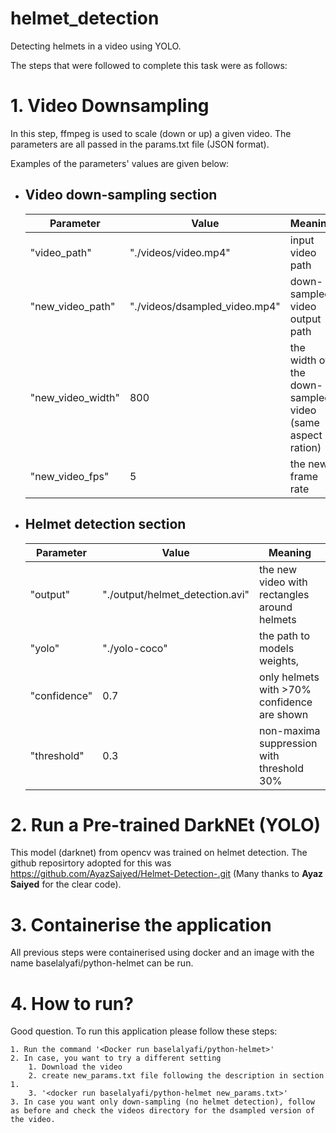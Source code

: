 # helmet_detection
Detecting helmets in a video using YOLO.

The steps that were followed to complete this task were as follows:

# 1. Video Downsampling
In this step, ffmpeg is used to scale (down or up) a given video. The parameters are all passed in the params.txt file (JSON format).

Examples of the parameters' values are given below:
 * ## Video down-sampling section
   Parameter|Value|Meaning
   ---------|-----|-------
    "video_path"| "./videos/video.mp4"|input video path
    "new_video_path"| "./videos/dsampled_video.mp4"|down-sampled video output path
    "new_video_width"| 800 | the width of the down-sampled video (same aspect ration)
    "new_video_fps"| 5 | the new frame rate
     
* ## Helmet detection section
  Parameter|Value|Meaning
  ---------|-----|-------
  "output"| "./output/helmet_detection.avi"| the new video with rectangles around helmets
  "yolo"| "./yolo-coco" | the path to models weights,
  "confidence"| 0.7 | only helmets with >70% confidence are shown 
  "threshold"| 0.3 | non-maxima suppression with threshold 30%
  
# 2. Run a Pre-trained DarkNEt (YOLO)
This model (darknet) from opencv was trained on helmet detection. The github reposirtory adopted for this was https://github.com/AyazSaiyed/Helmet-Detection-.git (Many thanks to **Ayaz Saiyed** for the clear code).

# 3. Containerise the application
All previous steps were containerised using docker and an image with the name baselalyafi/python-helmet can be run.

# 4. How to run?
Good question. To run this application please follow these steps:

    1. Run the command '<Docker run baselalyafi/python-helmet>'
    2. In case, you want to try a different setting
        1. Download the video
        2. create new_params.txt file following the description in section 1.
        3. '<docker run baselalyafi/python-helmet new_params.txt>'
    3. In case you want only down-sampling (no helmet detection), follow as before and check the videos directory for the dsampled version of the video.
        

